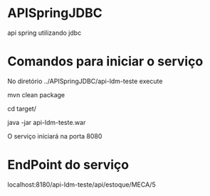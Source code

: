 # APISpringJDBC

api spring utilizando jdbc

# Comandos para iniciar o serviço

No diretório ../APISpringJDBC/api-ldm-teste execute

mvn clean package

cd target/

java -jar api-ldm-teste.war

O serviço iniciará na porta 8080

# EndPoint do serviço

localhost:8180/api-ldm-teste/api/estoque/MECA/5
